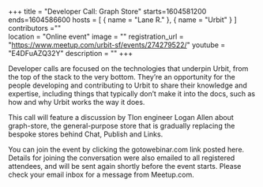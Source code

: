 +++
title = "Developer Call: Graph Store"
starts=1604581200
ends=1604586600
hosts = [
      { name = "Lane R." },
      { name = "Urbit" }
]
contributors =""	     
location = "Online event"
image = ""
registration_url = "https://www.meetup.com/urbit-sf/events/274279522/"
youtube = "E4DFuAZQ32Y"
description = ""
+++

Developer calls are focused on the technologies that underpin Urbit, from the top of the stack to the very bottom. They’re an opportunity for the people developing and contributing to Urbit to share their knowledge and expertise, including things that typically don’t make it into the docs, such as how and why Urbit works the way it does.

This call will feature a discussion by Tlon engineer Logan Allen about graph-store, the general-purpose store that is gradually replacing the bespoke stores behind Chat, Publish and Links.

You can join the event by clicking the gotowebinar.com link posted here. Details for joining the conversation were also emailed to all registered attendees, and will be sent again shortly before the event starts. Please check your email inbox for a message from Meetup.com.
